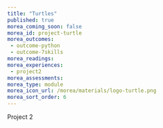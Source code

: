 ```yaml
---
title: "Turtles"
published: true
morea_coming_soon: false
morea_id: project-turtle
morea_outcomes:
 - outcome-python
 - outcome-7skills
morea_readings:
morea_experiences:
 - project2
morea_assessments:
morea_type: module
morea_icon_url: /morea/materials/logo-turtle.png
morea_sort_order: 6
---
```


Project 2